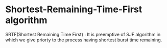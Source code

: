 # Shortest-Remaining-Time-First algorithm

SRTF(Shortest Remaining Time First) : It is preemptive of SJF algorithm in which we give priorty to the process having shortest burst time remaining.
